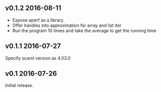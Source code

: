 v0.1.2 2016-08-11
-------------------

- Expose aperf as a library
- Offer handles into approximation for array and list iter
- Run the program 10 times and take the average to get the running time


v0.1.1 2016-07-27
-----------------

Specify ocaml version as 4.03.0

v0.1 2016-07-26
---------------

Initial release.
